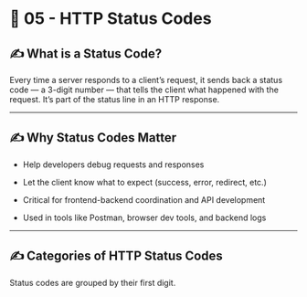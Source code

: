 # 🚀 05 - HTTP Status Codes

## ✍️ What is a Status Code?

Every time a server responds to a client’s request, it sends back a status code — a 3-digit number — that tells the client what happened with the request.
It’s part of the status line in an HTTP response.


---

## ✍️ Why Status Codes Matter

- Help developers debug requests and responses

- Let the client know what to expect (success, error, redirect, etc.)

- Critical for frontend-backend coordination and API development

- Used in tools like Postman, browser dev tools, and backend logs


---

## ✍️ Categories of HTTP Status Codes

Status codes are grouped by their first digit.


